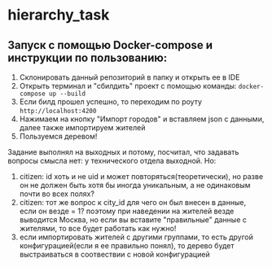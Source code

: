 # hierarchy_task

## Запуск с помощью Docker-compose и инструкции по пользованию:

1. Склонировать данный репозиторий в папку и открыть ее в IDE
2. Открыть терминал и "сбилдить" проект с помощью команды:
`docker-compose up --build`
3. Если билд прошел успешно, то переходим по роуту `http://localhost:4200`
4. Нажимаем на кнопку "Импорт городов" и вставляем json с данными, далее также импортируем жителей
5. Пользуемся деревом!

Задание выполнял на выходных и потому, посчитал, что задавать вопросы смысла нет: у технического отдела выходной. 
Но:
1) citizen: id хоть и не uid и может повторяться(теоретически), но разве он не должен быть хотя бы иногда уникальным, а не одинаковым почти во всех полях?
2) citizen: тот же вопрос к city_id для чего он был внесен в данные, если он везде = 1? поэтому при наведении на жителей везде выводится Москва, но если вы вставите "правильные" данные с жителями, то все будет работать как нужно!
3) если импортировать жителей с другими группами, то есть другой конфигурацией(если я ее правильно понял), то дерево будет выстраиваться в соотвествии с новой конфигурацией

